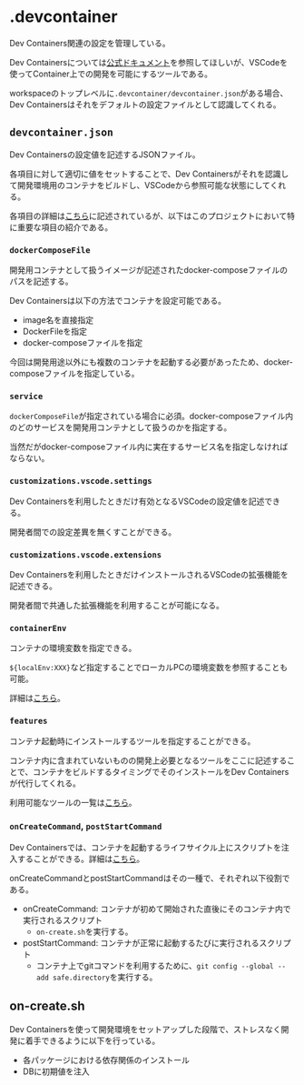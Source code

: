 # .devcontainer

Dev Containers関連の設定を管理している。

Dev Containersについては[公式ドキュメント](https://code.visualstudio.com/docs/devcontainers/containers)を参照してほしいが、VSCodeを使ってContainer上での開発を可能にするツールである。

workspaceのトップレベルに`.devcontainer/devcontainer.json`がある場合、Dev Containersはそれをデフォルトの設定ファイルとして認識してくれる。

## `devcontainer.json`

Dev Containersの設定値を記述するJSONファイル。

各項目に対して適切に値をセットすることで、Dev Containersがそれを認識して開発環境用のコンテナをビルドし、VSCodeから参照可能な状態にしてくれる。

各項目の詳細は[こちら](https://containers.dev/implementors/json_reference/)に記述されているが、以下はこのプロジェクトにおいて特に重要な項目の紹介である。

### `dockerComposeFile`

開発用コンテナとして扱うイメージが記述されたdocker-composeファイルのパスを記述する。

Dev Containersは以下の方法でコンテナを設定可能である。

- image名を直接指定
- DockerFileを指定
- docker-composeファイルを指定

今回は開発用途以外にも複数のコンテナを起動する必要があったため、docker-composeファイルを指定している。

### `service`

`dockerComposeFile`が指定されている場合に必須。docker-composeファイル内のどのサービスを開発用コンテナとして扱うのかを指定する。

当然だがdocker-composeファイル内に実在するサービス名を指定しなければならない。

### `customizations.vscode.settings`

Dev Containersを利用したときだけ有効となるVSCodeの設定値を記述できる。

開発者間での設定差異を無くすことができる。

### `customizations.vscode.extensions`

Dev Containersを利用したときだけインストールされるVSCodeの拡張機能を記述できる。

開発者間で共通した拡張機能を利用することが可能になる。

### `containerEnv`

コンテナの環境変数を指定できる。

`${localEnv:XXX}`など指定することでローカルPCの環境変数を参照することも可能。

詳細は[こちら](https://code.visualstudio.com/remote/advancedcontainers/environment-variables)。

### `features`

コンテナ起動時にインストールするツールを指定することができる。

コンテナ内に含まれていないものの開発上必要となるツールをここに記述することで、コンテナをビルドするタイミングでそのインストールをDev Containersが代行してくれる。

利用可能なツールの一覧は[こちら](https://containers.dev/features)。

### `onCreateCommand`, `postStartCommand`

Dev Containersでは、コンテナを起動するライフサイクル上にスクリプトを注入することができる。詳細は[こちら](https://containers.dev/implementors/json_reference/#lifecycle-scripts)。

onCreateCommandとpostStartCommandはその一種で、それぞれ以下役割である。

- onCreateCommand: コンテナが初めて開始された直後にそのコンテナ内で実行されるスクリプト
  - `on-create.sh`を実行する。
- postStartCommand: コンテナが正常に起動するたびに実行されるスクリプト
  - コンテナ上でgitコマンドを利用するために、`git config --global --add safe.directory`を実行する。

## on-create.sh

Dev Containersを使って開発環境をセットアップした段階で、ストレスなく開発に着手できるように以下を行っている。

- 各パッケージにおける依存関係のインストール
- DBに初期値を注入
